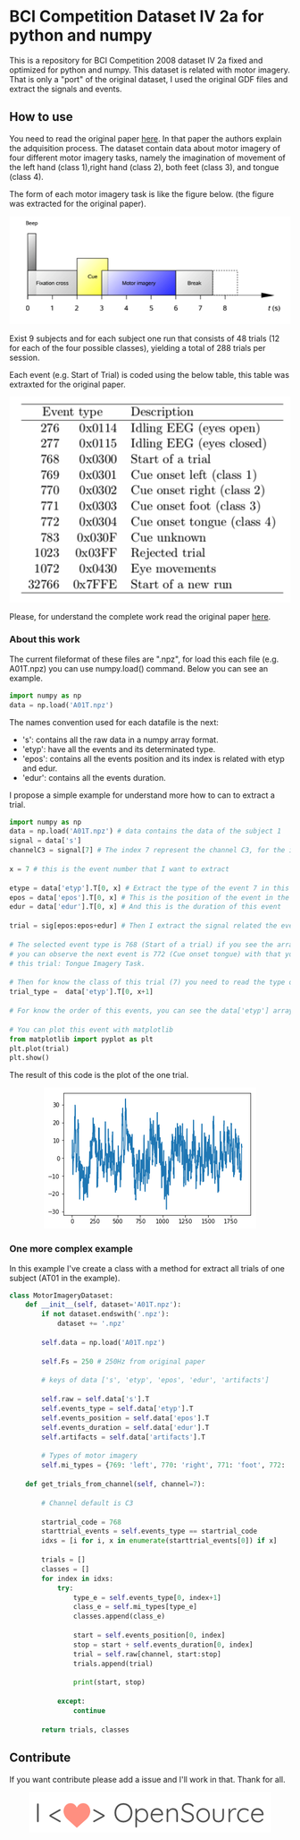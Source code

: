 # BCI Competition Dataset IV 2a for python and numpy

This is a repository for BCI Competition 2008 dataset IV 2a fixed and optimized for python and numpy. This dataset is related with motor imagery. That is only a "port" of the original dataset, I used the original GDF files and extract the signals and events.

## How to use

You need to read the original paper [here](http://bbci.de/competition/iv/desc_2a.pdf). In that paper the authors explain the adquisition process. The dataset contain data about motor imagery of four different motor imagery tasks, namely the imagination of movement of the left hand (class 1),right hand (class 2), both feet (class 3), and tongue (class 4).

The form of each motor imagery task is like the figure below. (the figure was extracted for the original paper).

<p align="center">
    <img src="mi_paradigm.png">
</p>

Exist 9 subjects and for each subject one run that consists of 48 trials (12 for each of the four possible classes), yielding a total of 288 trials per session.

Each event (e.g. Start of Trial) is coded using the below table, this table was extraxted for the original paper.

<p align="center">
    <img src="event_table.png">
</p>

Please, for understand the complete work read the original paper [here](http://bbci.de/competition/iv/desc_2a.pdf).

### About this work

The current fileformat of these files are ".npz", for load this each file (e.g. A01T.npz) you can use numpy.load() command. Below you can see an example.

```python
import numpy as np
data = np.load('A01T.npz')
```

The names convention used for each datafile is the next:

-   's': contains all the raw data in a numpy array format.
-   'etyp': have all the events and its determinated type.
-   'epos': contains all the events position and its index is related with etyp and edur.
-   'edur': contains all the events duration.

I propose a simple example for understand more how to can to extract a trial.

```python
import numpy as np
data = np.load('A01T.npz') # data contains the data of the subject 1
signal = data['s']
channelC3 = signal[7] # The index 7 represent the channel C3, for the info of each channel read the original paper.

x = 7 # this is the event number that I want to extract

etype = data['etyp'].T[0, x] # Extract the type of the event 7 in this case the type is 768 (in the table this is a Start of a trial event).
epos = data['epos'].T[0, x] # This is the position of the event in the raw signal
edur = data['edur'].T[0, x] # And this is the duration of this event

trial = sig[epos:epos+edur] # Then I extract the signal related the event selected.

# The selected event type is 768 (Start of a trial) if you see the array of event types ('etype')
# you can observe the next event is 772 (Cue onset tongue) with that you can deduce de class of
# this trial: Tongue Imagery Task.

# Then for know the class of this trial (7) you need to read the type of the inmediate next event
trial_type =  data['etyp'].T[0, x+1]

# For know the order of this events, you can see the data['etyp'] array.

# You can plot this event with matplotlib
from matplotlib import pyplot as plt
plt.plot(trial)
plt.show()
```

The result of this code is the plot of the one trial.

<p align="center">
    <img src="exampleplot.png">
</p>

### One more complex example

In this example I've create a class with a method for extract all trials of one subject (AT01 in the example).

```python
class MotorImageryDataset:
    def __init__(self, dataset='A01T.npz'):
        if not dataset.endswith('.npz'):
            dataset += '.npz'

        self.data = np.load('A01T.npz')

        self.Fs = 250 # 250Hz from original paper

        # keys of data ['s', 'etyp', 'epos', 'edur', 'artifacts']

        self.raw = self.data['s'].T
        self.events_type = self.data['etyp'].T
        self.events_position = self.data['epos'].T
        self.events_duration = self.data['edur'].T
        self.artifacts = self.data['artifacts'].T

        # Types of motor imagery
        self.mi_types = {769: 'left', 770: 'right', 771: 'foot', 772: 'tongue', 783: 'unknown'}

    def get_trials_from_channel(self, channel=7):

        # Channel default is C3

        startrial_code = 768
        starttrial_events = self.events_type == startrial_code
        idxs = [i for i, x in enumerate(starttrial_events[0]) if x]

        trials = []
        classes = []
        for index in idxs:
            try:
                type_e = self.events_type[0, index+1]
                class_e = self.mi_types[type_e]
                classes.append(class_e)

                start = self.events_position[0, index]
                stop = start + self.events_duration[0, index]
                trial = self.raw[channel, start:stop]
                trials.append(trial)

                print(start, stop)

            except:
                continue

        return trials, classes
```

## Contribute

If you want contribute please add a issue and I'll work in that. Thank for all.

<p align="center">
    <img src="iloveos.png">
</p>
